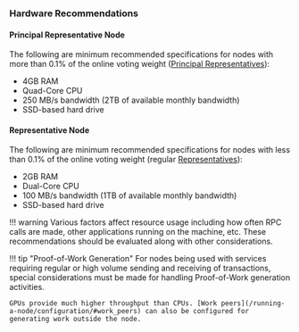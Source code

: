 ### Hardware Recommendations

#### Principal Representative Node
The following are minimum recommended specifications for nodes with more than 0.1% of the online voting weight ([Principal Representatives](/glossary#principal-representative)):

* 4GB RAM
* Quad-Core CPU
* 250 MB/s bandwidth (2TB of available monthly bandwidth)
* SSD-based hard drive

#### Representative Node
The following are minimum recommended specifications for nodes with less than 0.1% of the online voting weight (regular [Representatives](/glossary#representative)):

* 2GB RAM
* Dual-Core CPU
* 100 MB/s bandwidth (1TB of available monthly bandwidth)
* SSD-based hard drive

!!! warning
	Various factors affect resource usage including how often RPC calls are made, other applications running on the machine, etc. These recommendations should be evaluated along with other considerations.

!!! tip "Proof-of-Work Generation"
	For nodes being used with services requiring regular or high volume sending and receiving of transactions, special considerations must be made for handling Proof-of-Work generation activities.

	GPUs provide much higher throughput than CPUs. [Work peers](/running-a-node/configuration/#work_peers) can also be configured for generating work outside the node.